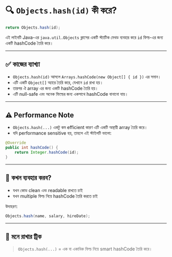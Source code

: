 # 🔍 `Objects.hash(id)` কী করে?

```java
return Objects.hash(id);
```

এই লাইনটি Java-এর `java.util.Objects` ক্লাসের একটি স্ট্যাটিক মেথড ব্যবহার করে `id` ফিল্ড-এর জন্য একটি hashCode তৈরি করে।

---

## ✅ কাজের ব্যাখ্যা

- `Objects.hash(id)` আসলে `Arrays.hashCode(new Object[] { id })` এর সমান।
- এটি একটি `Object[]` অ্যারে তৈরি করে, যেখানে `id` রাখা হয়।
- তারপর ঐ array এর জন্য একটি hashCode তৈরি হয়।
- এটি null-safe এবং অনেক ফিল্ডের জন্য একসাথে hashCode বানানো যায়।

---

## ⚠️ Performance Note

- `Objects.hash(...)` একটু কম efficient কারণ এটি একটি অস্থায়ী array তৈরি করে।
- যদি performance sensitive হয়, তাহলে এই স্টাইলটি ভালো:
```java
@Override
public int hashCode() {
    return Integer.hashCode(id);
}
```

---

## 🎯 কখন ব্যবহার করব?

- যখন কোড clean এবং readable রাখতে চাই
- যখন multiple ফিল্ড নিয়ে hashCode তৈরি করতে চাই

উদাহরণ:
```java
Objects.hash(name, salary, hireDate);
```

---

## 🧠 মনে রাখার ট্রিক

> `Objects.hash(...)` = এক বা একাধিক ফিল্ড নিয়ে smart hashCode তৈরি করে।